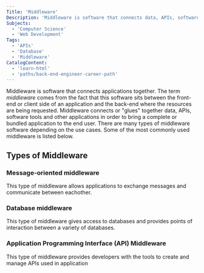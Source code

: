 ```yaml
---
Title: 'Middleware'
Description: 'Middleware is software that connects data, APIs, software tools, and other applications in order to bring a complete application to the end user.'
Subjects:
  - 'Computer Science'
  - 'Web Development'
Tags:
  - 'APIs'
  - 'Database'
  - 'Middleware'
CatalogContent:
  - 'learn-html'
  - 'paths/back-end-engineer-career-path'
---
```


Middleware is software that connects applications together. The term _middleware_ comes from the fact that this software sits between the front-end or client side of an application and the back-end where the resources are being requested. Middleware connects or "glues" together data, APIs, software tools and other applications in order to bring a complete or bundled application to the end user. There are many types of middleware software depending on the use cases. Some of the most commonly used middleware is listed below.

## Types of Middleware

### Message-oriented middleware

This type of middleware allows applications to exchange messages and communicate between eachother.

### Database middleware

This type of middleware gives access to databases and provides points of interaction between a variety of databases.

### Application Programming Interface (API) Middleware

This type of middleware provides developers with the tools to create and manage APIs used in application
